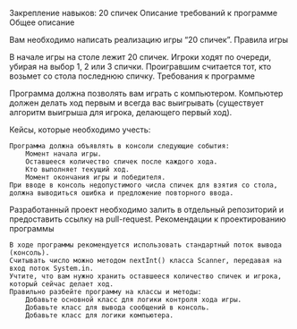 Закрепление навыков: 20 спичек
Описание требований к программе
Общее описание

Вам необходимо написать реализацию игры “20 спичек”.
Правила игры

В начале игры на столе лежит 20 спичек.
Игроки ходят по очереди, убирая на выбор 1, 2 или 3 спички.
Проигравшим считается тот, кто возьмет со стола последнюю спичку.
Требования к программе

Программа должна позволять вам играть с компьютером.
Компьютер должен делать ход первым и всегда вас выигрывать (существует алгоритм выигрыша для игрока, делающего первый ход).

Кейсы, которые необходимо учесть:

    Программа должна объявлять в консоли следующие события:
        Момент начала игры.
        Оставшееся количество спичек после каждого хода.
        Кто выполняет текущий ход.
        Момент окончания игры и победителя.
    При вводе в консоль недопустимого числа спичек для взятия со стола, должна выводиться ошибка и предложение повторного ввода.

Разработанный проект необходимо залить в отдельный репозиторий и предоставить ссылку на pull-request.
Рекомендации к проектированию программы

    В ходе программы рекомендуется использовать стандартный поток вывода (консоль).
    Считывать число можно методом nextInt() класса Scanner, передавая на вход поток System.in.
    Учтите, что вам нужно хранить оставшееся количество спичек и игрока, который сейчас делает ход.
    Правильно разбейте программу на классы и методы:
        Добавьте основной класс для логики контроля хода игры.
        Добавьте класс для вывода сообщений в консоль.
        Добавьте класс для логики компьютера.
